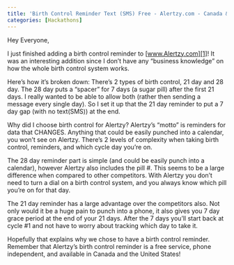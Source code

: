```yaml
---
title: 'Birth Control Reminder Text (SMS) Free - Alertzy.com - Canada & USA'
categories: [Hackathons]
---
```



Hey Everyone,

I just finished adding a birth control reminder to [www.Alertzy.com][1]! It was an interesting addition since I don’t have any “business knowledge” on how the whole birth control system works.

 [1]: http://www.Alertzy.com

Here’s how it’s broken down:
There’s 2 types of birth control, 21 day and 28 day. The 28 day puts a “spacer” for 7 days (a sugar pill) after the first 21 days. I really wanted to be able to allow both (rather then sending a message every single day). So I set it up that the 21 day reminder to put a 7 day gap (with no text(SMS)) at the end.

Why did I choose birth control for Alertzy? Alertzy’s “motto” is reminders for data that CHANGES. Anything that could be easily punched into a calendar, you won’t see on Alertzy. There’s 2 levels of complexity when taking birth control, reminders, and which cycle day you’re on.

The 28 day reminder part is simple (and could be easily punch into a calendar), however Alertzy also includes the pill #. This seems to be a large difference when compared to other competitors. With Alertzy you don’t need to turn a dial on a birth control system, and you always know which pill you’re on for that day.

The 21 day reminder has a large advantage over the competitors also. Not only would it be a huge pain to punch into a phone, it also gives you 7 day grace period at the end of your 21 days. After the 7 days you’ll start back at cycle #1 and not have to worry about tracking which day to take it.

Hopefully that explains why we chose to have a birth control reminder. Remember that Alertzy’s birth control reminder is a free service, phone independent, and available in Canada and the United States!
